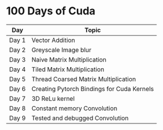 # 100 Days of Cuda

| Day   | Topic |
| ----- | ----- |
| Day 1 | Vector Addition |
| Day 2 | Greyscale Image blur |
| Day 3 | Naive Matrix Multiplication |
| Day 4 | Tiled Matrix Multiplication |
| Day 5 | Thread Coarsed Matrix Multiplication |
| Day 6 | Creating Pytorch Bindings for Cuda Kernels |
| Day 7 | 3D ReLu kernel |
| Day 8 | Constant memory Convolution |
| Day 9 | Tested and debugged Convolution |
